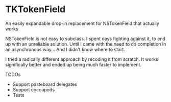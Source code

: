 # TKTokenField
An easily expandable drop-in replacement for NSTokenField that actually works

NSTokenField is not easy to subclass. I spent days fighting against it, to end up with an unreliable solution. Until I came with the need to do completion in an asynchronous way... And I didn't know where to start.

I tried a radically different approach by recoding it from scratch. It works significally better and ended up being much faster to implement.

TODOs
* Support pasteboard delegates
* Support cocoapods
* Tests
